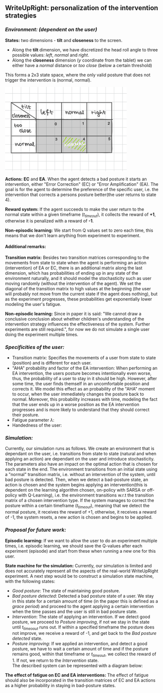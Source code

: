 ## WriteUpRight: personalization of the intervention strategies

### *Environment: (dependent on the user)*

**States:** two dimensions - **tilt** and **closeness** to the screen. 
- Along the **tilt** dimension, we have discretized the head roll angle to three possible values: *left*, *normal* and *right*. 
- Along the **closeness** dimension (*y* coordinate from the tablet) we can either have a *normal* distance or *too close* (below a certain threshold)

This forms a 2x3 state space, where the only valid posture that does not trigger the intervention is (normal, normal). 

<img src="states.png" alt="state space" width="400"/>


**Actions:** **EC** and **EA**.
When the agent detects a bad posture it starts an intervention, either "Error Correction" (EC) or "Error Amplification" (EA). The goal is for the agent to determine the preference of the specific user, i.e. the intervention that corrects a persons posture better(the user returns to state 4).

**Reward system:**
If the agent succeeds to make the user return to the normal state within a given timeframe ($t_{timeout}$), it collects the reward of **+1**, otherwise it is penalized with a reward of **-1**.


**Non-episodic learning:** We start from Q values set to zero each time, this means that we don't learn anything from experiment to experiment.

#### Additional remarks:

**Transition matrix:** 
Besides two transition matrices corresponding to the movements from state to state when the agent is performing an action (intervention) of EA or EC, there is an additional matrix along the last dimension, which has probabilities of ending up in any state of the environment naturally, and it should model the stochasticity such as user moving randomly (without the intervention of the agent). We set the diagonal of the transition matrix to high values at the beginning (the user will probably not move from the current state if the agent does nothing), but as the experiment progresses, these probabilities get exponentially lower modeling the user's fatigue.

**Non-episodic learning:** Since in paper it is said: "We cannot draw a conclusive conclusion about whether children's understanding of the intervention strategy influences the effectiveness of the system. Further experiments are still required.", for now we do not simulate a single user doing the experiment multiple times.

### *Specificities of the user:*
- Transition matrix: Specifies the movements of a user from state to state (position) and is different for each user.
- "AHA" probability and factor of the EA intervention: When performing an EA intervention, the users posture becomes intentionally even worse, thus, the probability of a user to stay in it should be high. However, after some time, the user finds themself in an uncomfortable position and corrects it. We model this effect as an probability of the "AHA" moment to occur, when the user immediately changes the posture back to normal. Moreover, this probability increases with time, modeling the fact that the user ends up in a worse position as the EA intervention progresses and is more likely to understand that they should correct their posture.
- Fatigue parameter $\lambda$:
- Handedness of the user: 

### *Simulation:*  
Currently, our simulation runs as follows. We create an environment that is dependant on the user, i.e. transitions from state to state (natural and when applying an action) are dependant on the user and introduce stochasticity. The parameters also have an impact on the optimal action that is chosen for each state in the end. The environment transitions from an initial state using a "normal" transition matrix, i.e. without an intervention of the system, until bad posture is detected. Then, when we detect a bad-posture state, an action is chosen and the system begins applying an intervention(this is dependent on the learning algorithm chosen, on-policy with SARSA or off-policy with Q-Learning), i.e. the environment transitions w.r.t the transition matrix of a chosen intervention type. If the system manages to correct the posture within a certain timeframe ($t_{timeout}$), meaning that we detect the normal posture, it receives the reward of +1, otherwise, it receives a reward of -1, the system resets, a new action is chosen and begins to be applied. 

### *Proposal for future work:*
**Episodic learning:**  If we want to allow the user to do an experiment multiple times, i.e. episodic learning, we should save the Q-values after each experiment (episode) and start from these when running a new one for this user.  

**State machine for the simulation:**
Currently, our simulation is limited and does not accurately represent all the aspects of the real-world WriteUpRight experiment. A next step would be to construct a simulation state machine, with the following states:
- *Good posture*: The state of maintaining good posture.
- *Bad posture detected*: Detected a bad posture state of a user. We stay in this state for a certain amount of time (in the paper this is defined as a *grace period*) and proceed to the agent applying a certain intervention when the time passes and the user is still in bad posture state.
- *Intervention*: The state of applying an intervention. If we detect good posture, we proceed to *Posture improving*, if not we stay in the state until $t_{timeoout}$ runs out. If within a specified timeframe the posture does not improve, we receive a reward of -1, and get back to the *Bad posture detected* state.
- *Posture improving*: If we applied an intervention, and detect a good posture, we have to wait a certain amount of time and if the posture remains good, within that timeframe or $t_{timeout}$, we collect the reward of 1. If not, we return to the *Intervention* state.  
The described system can be represented with a diagram below:  


**The effect of fatigue on EC and EA interventions:** The effect of fatigue should also be incorporated in the transition matrices of EC and EA actions as a higher probability in staying in bad-posture states.